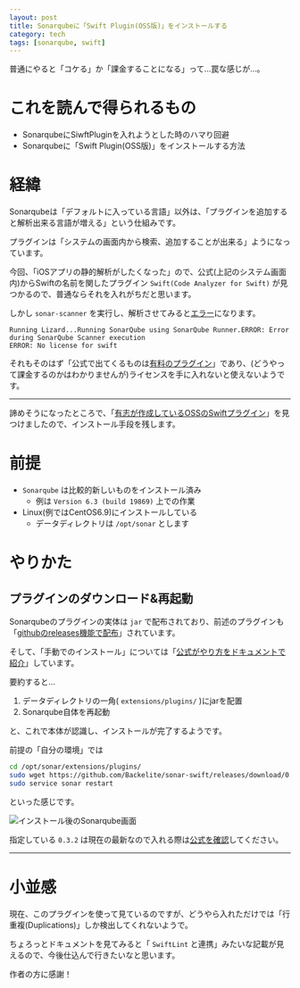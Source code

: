 ```yaml
---
layout: post
title: Sonarqubeに「Swift Plugin(OSS版)」をインストールする
category: tech
tags: [sonarqube, swift]
---
```


普通にやると「コケる」か「課金することになる」って…罠な感じが…。

# これを読んで得られるもの

- SonarqubeにSiwftPluginを入れようとした時のハマり回避
- Sonarqubeに「Swift Plugin(OSS版)」をインストールする方法

# 経緯

Sonarqubeは「デフォルトに入っている言語」以外は、「プラグインを追加すると解析出来る言語が増える」という仕組みです。

プラグインは「システムの画面内から検索、追加することが出来る」ようになっています。

今回、「iOSアプリの静的解析がしたくなった」ので、公式(上記のシステム画面内)からSwiftの名前を関したプラグイン `Swift(Code Analyzer for Swift)` が見つかるので、普通ならそれを入れがちだと思います。

しかし `sonar-scanner` を実行し、解析させてみると[エラー](https://github.com/Backelite/sonar-swift/issues/32)になります。

```
Running Lizard...Running SonarQube using SonarQube Runner.ERROR: Error during SonarQube Scanner execution
ERROR: No license for swift
```

それもそのはず「公式で出てくるものは[有料のプラグイン](https://www.sonarsource.com/why-us/products/codeanalyzers/sonarswift.html)」であり、(どうやって課金するのかはわかりませんが)ライセンスを手に入れないと使えないようです。

----

諦めそうになったところで、「[有志が作成しているOSSのSwiftプラグイン](https://github.com/Backelite/sonar-swift)」を見つけましたので、インストール手段を残します。

# 前提

- `Sonarqube` は比較的新しいものをインストール済み
  - 例は `Version 6.3 (build 19869)` 上での作業
- Linux(例ではCentOS6.9)にインストールしている
  - データディレクトリは `/opt/sonar` とします

# やりかた

## プラグインのダウンロード&再起動

Sonarqubeのプラグインの実体は `jar` で配布されており、前述のプラグインも「[githubのreleases機能で配布](https://github.com/Backelite/sonar-swift/releases)」されています。

そして、「手動でのインストール」については「[公式がやり方をドキュメントで紹介](https://docs.sonarqube.org/display/SONAR/Installing+a+Plugin)」しています。

要約すると…

1. データディレクトリの一角( `extensions/plugins/` )にjarを配置
0. Sonarqube自体を再起動

と、これで本体が認識し、インストールが完了するようです。

前提の「自分の環境」では

```bash
cd /opt/sonar/extensions/plugins/
sudo wget https://github.com/Backelite/sonar-swift/releases/download/0.3.2/backelite-sonar-swift-plugin-0.3.2.jar
sudo service sonar restart
```

といった感じです。

![インストール後のSonarqube画面](/images/2017-04-16-installed.png)

指定している `0.3.2` は現在の最新なので入れる際は[公式を確認](https://github.com/Backelite/sonar-swift/releases/)してください。

---

# 小並感

現在、このプラグインを使って見ているのですが、どうやら入れただけでは「行重複(Duplications)」しか検出してくれないようで。

ちょろっとドキュメントを見てみると「 `SwiftLint` と連携」みたいな記載が見えるので、今後仕込んで行きたいなと思います。

作者の方に感謝！
